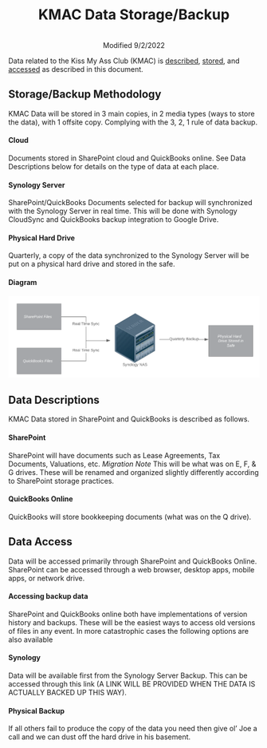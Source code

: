 <center>
    <p><h1>KMAC Data Storage/Backup</h1><br>
    Modified 9/2/2022</p>
</center>

Data related to the Kiss My Ass Club (KMAC) is [described](#data-descriptions), [stored](#storagebackup-methodology), and [accessed](#accessing-backup-data) as described in this document.

## Storage/Backup Methodology

KMAC Data will be stored in 3 main copies, in 2 media types (ways to store the data), with 1 offsite copy. Complying with the 3, 2, 1 rule of data backup.

#### Cloud

Documents stored in SharePoint cloud and QuickBooks online. See Data Descriptions below for details on the type of data at each place.

#### Synology Server

SharePoint/QuickBooks Documents selected for backup will synchronized with the Synology Server in real time. This will be done with Synology CloudSync and QuickBooks backup integration to Google Drive.

#### Physical Hard Drive

Quarterly, a copy of the data synchronized to the Synology Server will be put on a physical hard drive and stored in the safe.

#### Diagram

![Alt text](/images/KMAC%20Data%20Flow%20Diagram.png?raw=true)

## Data Descriptions

KMAC Data stored in SharePoint and QuickBooks is described as follows.

#### SharePoint

SharePoint will have documents such as Lease Agreements, Tax Documents, Valuations, etc. *Migration Note* This will be what was on E, F, & G drives. These will be renamed and organized slightly differently according to SharePoint storage practices.

#### QuickBooks Online

QuickBooks will store bookkeeping documents (what was on the Q drive).

## Data Access

Data will be accessed primarily through SharePoint and QuickBooks Online. SharePoint can be accessed through a web browser, desktop apps, mobile apps, or network drive.

#### Accessing backup data

SharePoint and QuickBooks online both have implementations of version history and backups. These will be the easiest ways to access old versions of files in any event. In more catastrophic cases the following options are also available

#### Synology

Data will be available first from the Synology Server Backup. This can be accessed through this link (A LINK WILL BE PROVIDED WHEN THE DATA IS ACTUALLY BACKED UP THIS WAY).

#### Physical Backup

If all others fail to produce the copy of the data you need then give ol’ Joe a call and we can dust off the hard drive in his basement.

